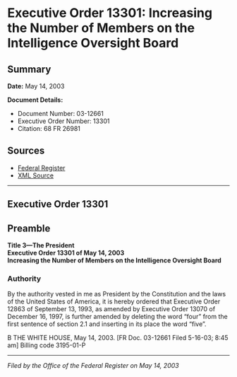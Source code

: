 # Executive Order 13301: Increasing the Number of Members on the Intelligence Oversight Board

## Summary

**Date:** May 14, 2003

**Document Details:**
- Document Number: 03-12661
- Executive Order Number: 13301
- Citation: 68 FR 26981

## Sources
- [Federal Register](https://www.federalregister.gov/documents/2003/05/19/03-12661/increasing-the-number-of-members-on-the-intelligence-oversight-board)
- [XML Source](https://www.federalregister.gov/documents/full_text/xml/2003/05/19/03-12661.xml)

---

## Executive Order 13301

## Preamble

**Title 3—The President**  
**Executive Order 13301 of May 14, 2003**  
**Increasing the Number of Members on the Intelligence Oversight Board**

### Authority

By the authority vested in me as President by the Constitution and the laws of the United States of America, it is hereby ordered that Executive Order 12863 of September 13, 1993, as amended by Executive Order 13070 of December 16, 1997, is further amended by deleting the word “four” from the first sentence of section 2.1 and inserting in its place the word “five”.

B
THE WHITE HOUSE,
May 14, 2003.
[FR Doc. 03-12661
Filed 5-16-03; 8:45 am]
Billing code 3195-01-P

---

*Filed by the Office of the Federal Register on May 14, 2003*
